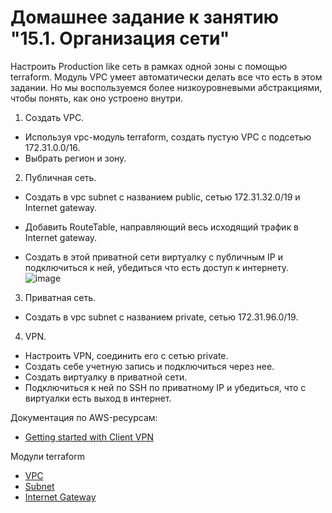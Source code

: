 # Домашнее задание к занятию "15.1. Организация сети"

Настроить Production like сеть в рамках одной зоны с помощью terraform. Модуль VPC умеет автоматически делать все что есть в этом задании. Но мы воспользуемся более низкоуровневыми абстракциями, чтобы понять, как оно устроено внутри.

1. Создать VPC.

- Используя vpc-модуль terraform, создать пустую VPC с подсетью 172.31.0.0/16.
- Выбрать регион и зону.  

2. Публичная сеть.

- Создать в vpc subnet с названием public, сетью 172.31.32.0/19 и Internet gateway.  

- Добавить RouteTable, направляющий весь исходящий трафик в Internet gateway.  

- Создать в этой приватной сети виртуалку с публичным IP и подключиться к ней, убедиться что есть доступ к интернету.  
![image](https://user-images.githubusercontent.com/30965391/159773123-dbb55f30-0ba0-483b-bd6a-bb10224ca5b7.png)


3. Приватная сеть.

- Создать в vpc subnet с названием private, сетью 172.31.96.0/19.  


4. VPN.

- Настроить VPN, соединить его с сетью private.
- Создать себе учетную запись и подключиться через нее.
- Создать виртуалку в приватной сети.
- Подключиться к ней по SSH по приватному IP и убедиться, что с виртуалки есть выход в интернет.


Документация по AWS-ресурсам:

- [Getting started with Client VPN](https://docs.aws.amazon.com/vpn/latest/clientvpn-admin/cvpn-getting-started.html)

Модули terraform

- [VPC](https://registry.terraform.io/providers/hashicorp/aws/latest/docs/resources/vpc)
- [Subnet](https://registry.terraform.io/providers/hashicorp/aws/latest/docs/resources/subnet)
- [Internet Gateway](https://registry.terraform.io/providers/hashicorp/aws/latest/docs/resources/internet_gateway)
